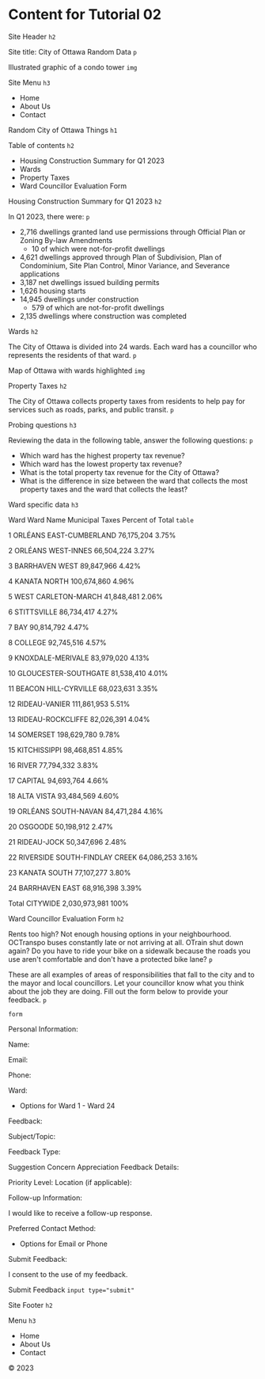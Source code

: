 # Content for Tutorial 02

Site Header `h2`

Site title: City of Ottawa Random Data `p`

Illustrated graphic of a condo tower `img`

Site Menu `h3`

- Home
- About Us
- Contact

Random City of Ottawa Things `h1`

Table of contents `h2`

- Housing Construction Summary for Q1 2023
- Wards
- Property Taxes
- Ward Councillor Evaluation Form

Housing Construction Summary for Q1 2023 `h2`

In Q1 2023, there were: `p`

- 2,716 dwellings granted land use permissions through Official Plan or Zoning By-law Amendments
  - 10 of which were not-for-profit dwellings
- 4,621 dwellings approved through Plan of Subdivision, Plan of Condominium, Site Plan Control, Minor Variance, and Severance applications
- 3,187 net dwellings issued building permits
- 1,626 housing starts
- 14,945 dwellings under construction
  - 579 of which are not-for-profit dwellings
- 2,135 dwellings where construction was completed

Wards `h2`

The City of Ottawa is divided into 24 wards. Each ward has a councillor who represents the residents of that ward. `p`

Map of Ottawa with wards highlighted `img`

Property Taxes `h2`

The City of Ottawa collects property taxes from residents to help pay for services such as roads, parks, and public transit. `p`

Probing questions `h3`

Reviewing the data in the following table, answer the following questions: `p`

- Which ward has the highest property tax revenue?
- Which ward has the lowest property tax revenue?
- What is the total property tax revenue for the City of Ottawa?
- What is the difference in size between the ward that collects the most property taxes and the ward that collects the least?

Ward specific data `h3`

Ward Ward Name Municipal Taxes Percent of Total `table`

1 ORLÉANS EAST-CUMBERLAND 76,175,204 3.75%

2 ORLÉANS WEST-INNES 66,504,224 3.27%

3 BARRHAVEN WEST 89,847,966 4.42%

4 KANATA NORTH 100,674,860 4.96%

5 WEST CARLETON-MARCH 41,848,481 2.06%

6 STITTSVILLE 86,734,417 4.27%

7 BAY 90,814,792 4.47%

8 COLLEGE 92,745,516 4.57%

9 KNOXDALE-MERIVALE 83,979,020 4.13%

10 GLOUCESTER-SOUTHGATE 81,538,410 4.01%

11 BEACON HILL-CYRVILLE 68,023,631 3.35%

12 RIDEAU-VANIER 111,861,953 5.51%

13 RIDEAU-ROCKCLIFFE 82,026,391 4.04%

14 SOMERSET 198,629,780 9.78%

15 KITCHISSIPPI 98,468,851 4.85%

16 RIVER 77,794,332 3.83%

17 CAPITAL 94,693,764 4.66%

18 ALTA VISTA 93,484,569 4.60%

19 ORLÉANS SOUTH-NAVAN 84,471,284 4.16%

20 OSGOODE 50,198,912 2.47%

21 RIDEAU-JOCK 50,347,696 2.48%

22 RIVERSIDE SOUTH-FINDLAY CREEK 64,086,253 3.16%

23 KANATA SOUTH 77,107,277 3.80%

24 BARRHAVEN EAST 68,916,398 3.39%

Total CITYWIDE 2,030,973,981 100%

Ward Councillor Evaluation Form `h2`

Rents too high? Not enough housing options in your neighbourhood. OCTranspo buses constantly late or not arriving at all. OTrain shut down again? Do you have to ride your bike on a sidewalk because the roads you use aren't comfortable and don't have a protected bike lane? `p`

These are all examples of areas of responsibilities that fall to the city and to the mayor and local councillors. Let your councillor know what you think about the job they are doing. Fill out the form below to provide your feedback. `p`

`form`

Personal Information:

Name:

Email:

Phone:

Ward:

- Options for Ward 1 - Ward 24

Feedback:

Subject/Topic:

Feedback Type:

Suggestion Concern Appreciation Feedback Details:

Priority Level: Location (if applicable):

Follow-up Information:

I would like to receive a follow-up response.

Preferred Contact Method:

- Options for Email or Phone

Submit Feedback:

I consent to the use of my feedback.

Submit Feedback `input type="submit"`

Site Footer `h2`

Menu `h3`

- Home
- About Us
- Contact

© 2023
